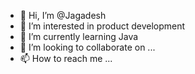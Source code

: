 - 👋 Hi, I’m @Jagadesh
- 👀 I’m interested in product development
- 🌱 I’m currently learning Java
- 💞️ I’m looking to collaborate on ...
- 📫 How to reach me ...

<!---
JAGADESH-S/JAGADESH-S is a ✨ special ✨ repository because its `README.md` (this file) appears on your GitHub profile.
You can click the Preview link to take a look at your changes.
--->
